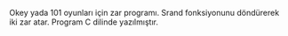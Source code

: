 Okey yada 101 oyunları için zar programı. Srand fonksiyonunu döndürerek iki zar atar. Program C dilinde yazılmıştır.
